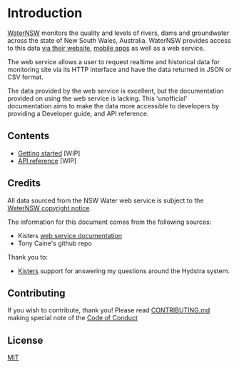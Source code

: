 # Introduction

[WaterNSW](https://www.waternsw.com.au/) monitors the quality and levels of rivers, dams and groundwater across the state of New South Wales, Australia. WaterNSW provides access to this data [via their website](https://realtimedata.waternsw.com.au/), [mobile apps](https://www.waternsw.com.au/supply/regional-nsw/real-time-data#footer) as well as a web service.

The web service allows a user to request realtime and historical data for monitoring site via its HTTP interface and have the data returned in JSON or CSV format.

The data provided by the web service is excellent, but the documentation provided on using the web service is lacking. This 'unofficial' documentation aims to make the data more accessible to developers by providing a Developer guide, and API reference.

## Contents

  - [Getting started](/getting-started.md) [WIP]
  - [API reference](/api-reference.md) [WIP]

## Credits

All data sourced from the NSW Water web service is subject to the [WaterNSW copyright notice](https://www.waternsw.com.au/copyright).

The information for this document comes from the following sources:

  - Kisters [web service documentation](http://kisters.com.au/doco/hydllp.htm)
  - Tony Caine's github repo
  
Thank you to:
  - [Kisters](http://kisters.com.au/) support for answering my questions around the Hydstra system.
  
## Contributing

If you wish to contribute, thank you! Please read [CONTRIBUTING.md](/CONTRIBUTING.md) making special note of the [Code of Conduct](/CONTRIBUTING.md#code-of-conduct)

## License

[MIT](/LICENSE)
